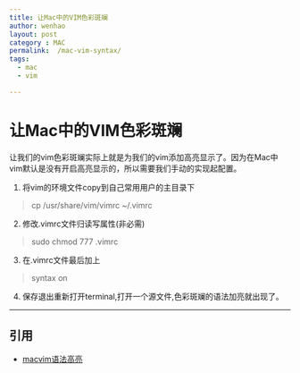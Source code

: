 ```yaml
---
title: 让Mac中的VIM色彩斑斓
author: wenhao
layout: post
category : MAC
permalink:  /mac-vim-syntax/
tags: 
  - mac
  - vim

---
```


让Mac中的VIM色彩斑斓
===

让我们的vim色彩斑斓实际上就是为我们的vim添加高亮显示了。因为在Mac中vim默认是没有开启高亮显示的，所以需要我们手动的实现起配置。

<!--more-->

1. 将vim的环境文件copy到自己常用用户的主目录下

> cp /usr/share/vim/vimrc ~/.vimrc

2. 修改.vimrc文件归读写属性(非必需)
> sudo chmod 777  .vimrc


3. 在.vimrc文件最后加上
> syntax on

4. 保存退出重新打开terminal,打开一个源文件,色彩斑斓的语法加亮就出现了。

---
引用
---
- [macvim语法高亮](http://blog.csdn.net/renbaoyong/article/details/6669294)
